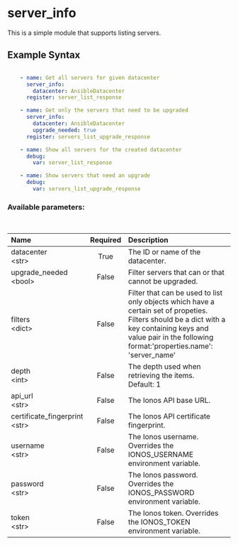 # server_info

This is a simple module that supports listing servers.

## Example Syntax


```yaml

    - name: Get all servers for given datacenter
      server_info:
        datacenter: AnsibleDatacenter
      register: server_list_response

    - name: Get only the servers that need to be upgraded
      server_info:
        datacenter: AnsibleDatacenter
        upgrade_needed: true
      register: servers_list_upgrade_response

    - name: Show all servers for the created datacenter
      debug:
        var: server_list_response

    - name: Show servers that need an upgrade
      debug:
        var: servers_list_upgrade_response

```
### Available parameters:
&nbsp;

| Name | Required | Description |
| :--- | :---: | :--- |
| datacenter<br /><span>\<str\></span> | True | The ID or name of the datacenter. |
| upgrade_needed<br /><span>\<bool\></span> | False | Filter servers that can or that cannot be upgraded. |
| filters<br /><span>\<dict\></span> | False | Filter that can be used to list only objects which have a certain set of propeties. Filters should be a dict with a key containing keys and value pair in the following format:'properties.name': 'server_name' |
| depth<br /><span>\<int\></span> | False | The depth used when retrieving the items.<br />Default: 1 |
| api_url<br /><span>\<str\></span> | False | The Ionos API base URL. |
| certificate_fingerprint<br /><span>\<str\></span> | False | The Ionos API certificate fingerprint. |
| username<br /><span>\<str\></span> | False | The Ionos username. Overrides the IONOS_USERNAME environment variable. |
| password<br /><span>\<str\></span> | False | The Ionos password. Overrides the IONOS_PASSWORD environment variable. |
| token<br /><span>\<str\></span> | False | The Ionos token. Overrides the IONOS_TOKEN environment variable. |
